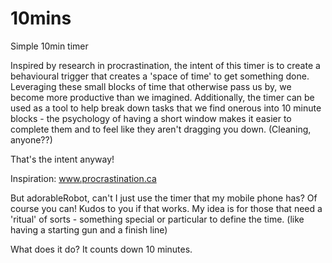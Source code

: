 # 10mins
Simple 10min timer

Inspired by research in procrastination, the intent of this timer is to create a behavioural trigger that creates a 'space of time' to get something done. Leveraging these small blocks of time that otherwise pass us by, we become more productive than we imagined.
Additionally, the timer can be used as a tool to help break down tasks that we find onerous into 10 minute blocks - the psychology of having a short window makes it easier to complete them and to feel like they aren't dragging you down. (Cleaning, anyone??)

That's the intent anyway!

Inspiration:
www.procrastination.ca


But adorableRobot, can't I just use the timer that my mobile phone has? 
Of course you can! Kudos to you if that works. My idea is for those that need a 'ritual' of sorts - something special or particular to define the time. (like having a starting gun and a finish line)

What does it do?
It counts down 10 minutes. 
